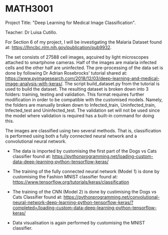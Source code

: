 # MATH3001
Project Title: "Deep Learning for Medical Image Classification".

Teacher: Dr Luisa Cutillo.

For Section 6 of my project, I will be investigating the Malaria Dataset found at: https://lhncbc.nlm.nih.gov/publication/pub9932.

The set consists of 27588 cell images, aqcuired by light microscopes attached to smartphone cameras. Half of the images are malaria infected cells and the other half are uninfected. The pre-processing of the data set is done by following Dr Adrian Rosebrocks' tutorial shared at: https://www.pyimagesearch.com/2018/12/03/deep-learning-and-medical-image-analysis-with-keras/. The script build_dataset.py from the tutorial is used to build the dataset. The resulting dataset is broken down into 3 folders: training, testing and validation. This format requires further modification in order to be compatible with the customised models. Namely, the folders are manually broken down to Infected_train, Uninfected_train, Infected_test and Uninfected_test. The validation set will not be used since the model where validation is required has a built-in command for doing this.

The images are classified using two several methods. That is, classification is performed using both a fully connected neural network and a convolutional neural network. 

* The data is imported by customising the first part of the Dogs vs Cats classifier found at: https://pythonprogramming.net/loading-custom-data-deep-learning-python-tensorflow-keras/

* The training of the fully connected neural network (Model 1) is done by customising the Fashion MNIST classifier found at: https://www.tensorflow.org/tutorials/keras/classification

* The training of the CNN (Model 2) is done by custimising the Dogs vs Cats Classifier found at: https://pythonprogramming.net/convolutional-neural-network-deep-learning-python-tensorflow-keras/?completed=/loading-custom-data-deep-learning-python-tensorflow-keras/

* Data visualisation is again performed by customising the MNIST classifier.

